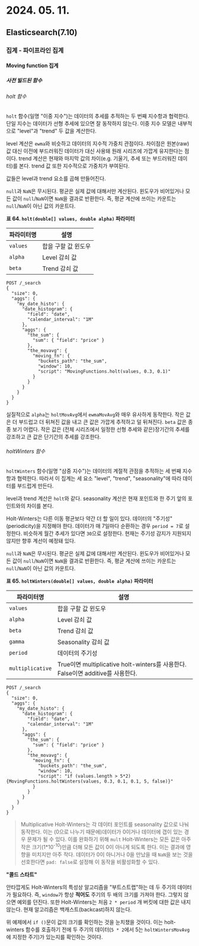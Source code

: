 # 2024. 05. 11.

## Elasticsearch(7.10)

### 집계 - 파이프라인 집계

#### Moving function 집계

##### 사전 빌드된 함수

###### holt 함수

`holt` 함수(일명 "이중 지수")는 데이터의 추세를 추적하는 두 번째 지수항과 협력한다. 단일 지수는 데이터가 선형 추세에 있으면 잘 동작하지 않는다. 이중 지수 모델은 내부적으로 "level"과 "trend" 두 값을 계산한다.

level 계산은 `ewma`와 비슷하고 데이터의 지수적 가중치 관점이다. 차이점은 원본(raw) 값 대신 이전에 부드러워진 데이터가 대신 사용돼 원래 시리즈에 가깝게 유지한다는 점이다. trend 계산은 현재와 마지막 값의 차이(e.g. 기울기, 추세 또는 부드러워진 데이터)를 본다. trend 값 또한 지수적으로 가중치가 부여된다.

값들은 level과 trend 요소를 곱해 만들어진다.

`null`과 `NaN`은 무시된다. 평균은 실제 값에 대해서만 계산된다. 윈도우가 비어있거나 모든 값이 `null`/`NaN`이면 `NaN`을 결과로 반환한다. 즉, 평균 계산에 쓰이는 카운트는 `null`/`NaN`이 아닌 값의 카운트다.



**표 64. `holt(double[] values, double alpha)` 파라미터**

| 파라미터명 | 설명                |
| ---------- | ------------------- |
| `values`   | 합을 구할 값 윈도우 |
| `alpha`    | Level 감쇠 값       |
| `beta`     | Trend 감쇠 값       |

```http
POST /_search
{
  "size": 0,
  "aggs": {
    "my_date_histo": {
      "date_histogram": {
        "field": "date",
        "calendar_interval": "1M"
      },
      "aggs": {
        "the_sum": {
          "sum": { "field": "price" }
        },
        "the_movavg": {
          "moving_fn": {
            "buckets_path": "the_sum",
            "window": 10,
            "script": "MovingFunctions.holt(values, 0.3, 0.1)"
          }
        }
      }
    }
  }
}
```

실질적으로 `alpha`는 `holtMovAvg`에서 `ewmaMovAvg`와 매우 유사하게 동작한다. 작은 값은 더 부드럽고 더 뒤쳐진 값을 내고 큰 값은 가깝게 추적하고 덜 뒤쳐진다. `beta` 값은 종종 보기 어렵다. 작은 값은 (전체 시리즈에서 일정한 선형 추세와 같은)장기간의 추세를 강조하고 큰 값은 단기간의 추세를 강조한다.

###### holtWinters 함수

`holtWinters` 함수(일명 "삼중 지수")는 데이터의 계절적 관점을 추적하는 세 번째 지수항과 협력한다. 따라서 이 집계는 세 요소 "level", "trend", "seasonality"에 따라 데이터를 부드럽게 만든다.

level과 trend 계산은 `holt`와 같다. seasonality 계산은 현재 포인트와 한 주기 앞의 포인트와의 차이를 본다.

Holt-Winters는 다른 이동 평균보다 약간 더 할 일이 있다. 데이터의 "주기성"(periodicity)을 지정해야 한다. 데이터가 매 7일마다 순환하는 경우 `period = 7`로 설정한다. 비슷하게 월간 추세가 있다면 `30`으로 설정한다. 현재는 주기성 감지가 지원되지 않지만 향후 계선이 예정돼 있다.

`null`과 `NaN`은 무시된다. 평균은 실제 값에 대해서만 계산된다. 윈도우가 비어있거나 모든 값이 `null`/`NaN`이면 `NaN`을 결과로 반환한다. 즉, 평균 계산에 쓰이는 카운트는 `null`/`NaN`이 아닌 값의 카운트다.

**표 65. `holtWinters(double[] values, double alpha)` 파라미터**

| 파라미터명       | 설명                                                         |
| ---------------- | ------------------------------------------------------------ |
| `values`         | 합을 구할 값 윈도우                                          |
| `alpha`          | Level 감쇠 값                                                |
| `beta`           | Trend 감쇠 값                                                |
| `gamma`          | Seasonality 감쇠 값                                          |
| `period`         | 데이터의 주기성                                              |
| `multiplicative` | True이면 multiplicative holt-winters를 사용한다. False이면 additive를 사용한다. |

```http
POST /_search
{
  "size": 0,
  "aggs": {
    "my_date_histo": {
      "date_histogram": {
        "field": "date",
        "calendar_interval": "1M"
      },
      "aggs": {
        "the_sum": {
          "sum": { "field": "price" }
        },
        "the_movavg": {
          "moving_fn": {
            "buckets_path": "the_sum",
            "window": 10,
            "script": "if (values.length > 5*2) {MovingFunctions.holtWinters(values, 0.3, 0.1, 0.1, 5, false)}"
          }
        }
      }
    }
  }
}
```

> Multiplicative Holt-Winters는 각 데이터 포인트를 seasonality 값으로 나눠 동작한다. 이는 (0으로 나누기 때문에)데이터가 0이거나 데이터에 갭이 있는 경우 문제가 될 수 있다. 이를 완화하기 위해 `mult` Holt-Winters는 모든 값은 아주 작은 크기(1*10<sup>-10</sup>)만큼 더해 모든 값이 0이 아니게 되도록 한다. 이는 결과에 영향을 미치지만 아주 작다. 데이터가 0이 아니거나 0을 만났을 때 `NaN`을 보는 것을 선호한다면 `pad: false`로 설정해 이 동작을 비활성화할 수 있다.

**"콜드 스타트"**

안타깝게도 Holt-Winters의 특성상 알고리즘을 "부트스트랩"하는 데 두 주기의 데이터가 필요하다. 즉, `window`가 항상 **적어도** 주기의 두 배의 크기를 가져야 한다. 그렇지 않으면 예외를 던진다. 또한 Holt-Winters는 처음 `2 * period` 개 버킷에 대한 값은 내지 않는다. 현재 알고리즘은 백캐스트(backcast)하지 않는다.

위 예제에서 `if ()`문이 값의 크기를 확인하는 것을 눈치챘을 것이다. 이는 holt-winters 함수를 호출하기 전에 두 주기의 데이터(`5 * 2`에서 5는 `holtWintersMovAvg`에 지정한 주기)가 있는지를 확인하는 것이다.